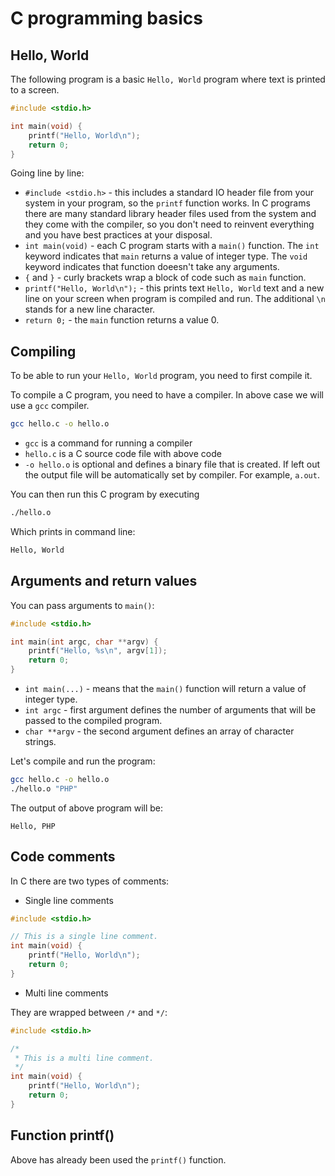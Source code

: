 # C programming basics

## Hello, World

The following program is a basic `Hello, World` program where text is printed to
a screen.

```c
#include <stdio.h>

int main(void) {
    printf("Hello, World\n");
    return 0;
}
```

Going line by line:

* `#include <stdio.h>` - this includes a standard IO header file from your system
  in your program, so the `printf` function works. In C programs there are many
  standard library header files used from the system and they come with the
  compiler, so you don't need to reinvent everything and you have best practices
  at your disposal.
* `int main(void)` - each C program starts with a `main()` function. The `int`
  keyword indicates that `main` returns a value of integer type. The `void`
  keyword indicates that function doeesn't take any arguments.
* `{` and `}` - curly brackets wrap a block of code such as `main` function.
* `printf("Hello, World\n");` - this prints text `Hello, World` text and a new
  line on your screen when program is compiled and run. The additional `\n` stands
  for a new line character.
* `return 0;` - the `main` function returns a value 0.

## Compiling

To be able to run your `Hello, World` program, you need to first compile it.

To compile a C program, you need to have a compiler. In above case we will use a
`gcc` compiler.

```bash
gcc hello.c -o hello.o
```

* `gcc` is a command for running a compiler
* `hello.c` is a C source code file with above code
* `-o hello.o` is optional and defines a binary file that is created. If left out
  the output file will be automatically set by compiler. For example, `a.out`.

You can then run this C program by executing

```bash
./hello.o
```

Which prints in command line:

```txt
Hello, World
```

## Arguments and return values

You can pass arguments to `main()`:

```c
#include <stdio.h>

int main(int argc, char **argv) {
    printf("Hello, %s\n", argv[1]);
    return 0;
}
```

* `int main(...)` - means that the `main()` function will return a value of integer
  type.
* `int argc` - first argument defines the number of arguments that will be passed
  to the compiled program.
* `char **argv` - the second argument defines an array of character strings.

Let's compile and run the program:

```bash
gcc hello.c -o hello.o
./hello.o "PHP"
```

The output of above program will be:

```text
Hello, PHP
```

## Code comments

In C there are two types of comments:

* Single line comments

```c
#include <stdio.h>

// This is a single line comment.
int main(void) {
    printf("Hello, World\n");
    return 0;
}
```

* Multi line comments

They are wrapped between `/*` and `*/`:

```c
#include <stdio.h>

/*
 * This is a multi line comment.
 */
int main(void) {
    printf("Hello, World\n");
    return 0;
}
```

## Function printf()

Above has already been used the `printf()` function.
